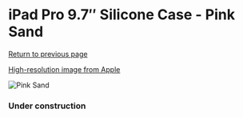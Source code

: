 # iPad Pro 9.7″ Silicone Case - Pink Sand

[Return to previous page](/ipad_pro97)

[High-resolution image from Apple](https://store.storeimages.cdn-apple.com/8756/as-images.apple.com/is/MNN72?wid=4500&hei=4500&fmt=png)

<div style="width: 384px"><img src="/everyphone/MNN72.png" alt="Pink Sand"></div>

### Under construction
